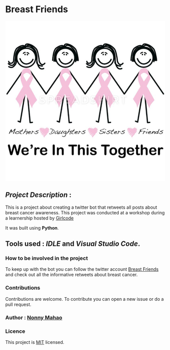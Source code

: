 # Breast Friends

![Breast Friends](cancer.jpg "twitter bot")

## *Project Description* : 
This is a project about creating a twitter bot that retweets all posts about breast cancer awareness.
This project was conducted at a workshop during a learnership hosted by [Girlcode](https://github.com/GirlCodeZA)

It was built using **Python**.
## Tools used : *IDLE* and *Visual Studio Code*.

### How to be involved in the project
To keep up with the bot you can follow the twitter account [Breast Friends](https://twitter.com/NonnyMahao) and check out all the informative retweets about breast cancer.

### Contributions
Contributions are welcome. To contribute you can open a new issue or do a pull request.


### Author : **[Nonny Mahao](https://github.com/Nonny-Mahao)** 

### Licence
This project is [MIT](https://www.google.com) licensed.